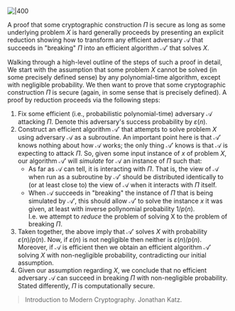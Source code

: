 
![|400](../../attach/Pasted%20image%2020250321224534.png)

A proof that some cryptographic construction $\Pi$ is secure as long as some underlying problem $X$ is hard generally proceeds by presenting an explicit reduction showing how to transform any efficient adversary $\mathcal{A}$ that succeeds in "breaking" $\Pi$ into an efficient algorithm $\mathcal{A}'$ that solves $X$. 

Walking through a high-level outline of the steps of such a proof in detail, We start with the assumption that some problem $X$ cannot be solved (in some precisely defined sense) by any polynomial-time algorithm, except with negligible probability. We then want to prove that some cryptographic construction $\Pi$ is secure (again, in some sense that is precisely defined). A proof by reduction proceeds via the following steps:

1. Fix some efficient (i.e., probabilistic polynomial-time) adversary $\mathcal{A}$ attacking $\Pi$. Denote this adversary's success probability by $\varepsilon(n)$.
2. Construct an efficient algorithm $\mathcal{A}'$ that attempts to solve problem $X$ using adversary $\mathcal{A}$ as a subroutine. An important point here is that $\mathcal{A}'$ knows nothing about how $\mathcal{A}$ works; the only thing $\mathcal{A}'$ knows is that $\mathcal{A}$ is expecting to attack $\Pi$. So, given some input instance of $x$ of problem $X$, our algorithm $\mathcal{A}'$ will *simulate* for $\mathcal{A}$ an instance of $\Pi$ such that:
	- As far as $\mathcal{A}$ can tell, it is interacting with $\Pi$. That is, the view of $\mathcal{A}$ when run as a subroutine by $\mathcal{A}'$ should be distributed identically to (or at least close to) the view of $\mathcal{A}$ when it interacts with $\Pi$ itself.
	- When $\mathcal{A}$ succeeds in "breaking" the instance of $\Pi$ that is being simulated by $\mathcal{A}'$, this should allow $\mathcal{A}'$ to solve the instance $x$ it was given, at least with inverse pollynomial probability $1/p(n)$.  
	I.e. we attempt to *reduce* the problem of solving X to the problem of breaking $\Pi$.
1. Taken together, the above imply that $\mathcal{A}'$ solves $X$ with probability $\varepsilon(n)/p(n)$. Now, if $\varepsilon(n)$ is not negligible then neither is $\varepsilon(n)/p(n)$. Moreover, if $\mathcal{A}$ is efficient then we obtain an efficient algorithm $\mathcal{A}'$ solving $X$ with non-negligible probability, contradicting our initial assumption.
2. Given our assumption regarding $X$, we conclude that no efficient adversary $\mathcal{A}$ can succeed in breaking $\Pi$ with non-negligible probability. Stated differently, $\Pi$ is computationally secure.

> Introduction to Modern Cryptography. Jonathan Katz.
